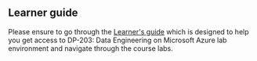 ## Learner guide

Please ensure to go through the  [Learner's guide](https://cloudlabs.ai/learner-guide-dp-203) which is designed to help you get access to DP-203: Data Engineering on Microsoft Azure lab environment and navigate through the course labs.
